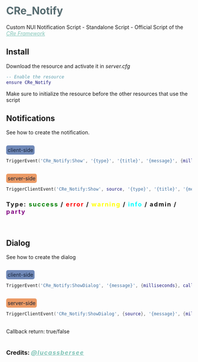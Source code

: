 # <span style="color: #566b70;">CRe_Notify</span>

Custom NUI Notification Script - Standalone Script - Official Script of the <a target="_blank" href="https://github.com/CRe-Framework" style="color: #80c4b7"><span>*CRe Framework*</span></a>

## **Install**

Download the resource and activate it in *server.cfg*
```lua
-- Enable the resource
ensure CRe_Notify
```
Make sure to initialize the resource before the other resources that use the script

## **Notifications**
See how to create the notification.  


<br><span style="background-color: #7089b8; padding: 4px; border-radius: 5px; color: #172236;">client-side</span>
```lua 
TriggerEvent('CRe_Notify:Show', '{type}', '{title}', '{message}', {milliseconds})
``` 
<br><span style="background-color: #eb9a65; padding: 4px; border-radius: 5px; color: #172236;">server-side</span>
```lua 
TriggerClientEvent('CRe_Notify:Show', source, '{type}', '{title}', '{message}', {milliseconds})
``` 

### <span style="letter-spacing: 2px;">Type: <span style="color: green"> success</span> / <span style="color: red;"> error </span> / <span style="color: yellow;"> warning </span> / <span style="color: cyan;"> info </span> / <span style=""> admin </span> / <span style="color: purple;"> party </span></span>

<br>

## **Dialog**
See how to create the dialog

<br><span style="background-color: #7089b8; padding: 4px; border-radius: 5px; color: #172236;">client-side</span>
```lua 
TriggerEvent('CRe_Notify:ShowDialog', '{message}', {milliseconds}, callback)
``` 
<br><span style="background-color: #eb9a65; padding: 4px; border-radius: 5px; color: #172236;">server-side</span>
```lua 
TriggerClientEvent('CRe_Notify:ShowDialog', {source}, '{message}', {milliseconds}, callback)
```

<br>Callback return: true/false

#
### Credits:  <a target="_blank" href="https://github.com/lucassbersee" style="color: #80c4b7; letter-spacing: 1.5px;"><span>*@lucassbersee*</span></a>
